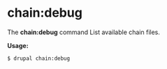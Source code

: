 # chain:debug
The **chain:debug** command List available chain files.

**Usage:**
```
$ drupal chain:debug 
```
